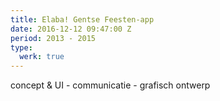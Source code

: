 ```yaml
---
title: Elaba! Gentse Feesten-app
date: 2016-12-12 09:47:00 Z
period: 2013 - 2015
type:
  werk: true
---
```


concept & UI - communicatie - grafisch ontwerp